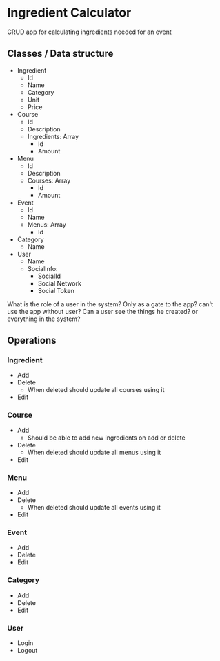 Ingredient Calculator
=====================

CRUD app for calculating ingredients needed for an event

Classes / Data structure
-------

- Ingredient
  - Id
  - Name
  - Category
  - Unit
  - Price
- Course
  - Id
  - Description 
  - Ingredients: Array
    - Id
    - Amount
- Menu
  - Id
  - Description
  - Courses: Array
    - Id
    - Amount
- Event
  - Id
  - Name
  - Menus: Array
    - Id
- Category
  - Name
- User
  - Name
  - SocialInfo:
    - SocialId
    - Social Network
    - Social Token

What is the role of a user in the system?
Only as a gate to the app? can't use the app without user?
Can a user see the things he created? or everything in the system?




Operations
-----------

### Ingredient

  - Add
  - Delete
    - When deleted should update all courses using it
  - Edit

### Course

  - Add
    - Should be able to add new ingredients on add or delete
  - Delete
    - When deleted should update all menus using it    
  - Edit

### Menu
  - Add
  - Delete
    - When deleted should update all events using it    
  - Edit

### Event
  - Add
  - Delete
  - Edit

### Category
  - Add
  - Delete
  - Edit

### User
  - Login
  - Logout

